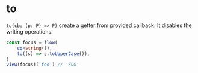 ---
---

# to

`to(cb: (p: P) => P)` create a getter from provided callback. It disables the writing operations.

```typescript
const focus = flow(
	eq<string>(),
	to((s) => s.toUpperCase()),
)
view(focus)('foo') // 'FOO'
```
